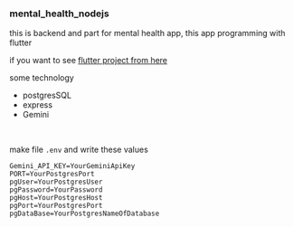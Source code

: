 ### mental_health_nodejs

this is backend and part for mental health app, this app programming with flutter

if you want to see [flutter project from here](https://github.com/YossefHussein/mental_health_flutter)

some technology
* postgresSQL
* express
* Gemini

<br>

make file `.env` and write these values
```
Gemini_API_KEY=YourGeminiApiKey
PORT=YourPostgresPort
pgUser=YourPostgresUser
pgPassword=YourPassword
pgHost=YourPostgresHost
pgPort=YourPostgresPort
pgDataBase=YourPostgresNameOfDatabase
```